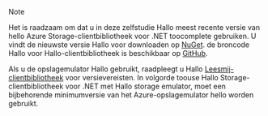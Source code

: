 > [!NOTE]
> Het is raadzaam om dat u in deze zelfstudie Hallo meest recente versie van hello Azure Storage-clientbibliotheek voor .NET toocomplete gebruiken. U vindt de nieuwste versie Hallo voor downloaden op [NuGet](https://www.nuget.org/packages/WindowsAzure.Storage/). de broncode Hallo voor Hallo-clientbibliotheek is beschikbaar op [GitHub](https://github.com/Azure/azure-storage-net).
> 
> Als u de opslagemulator Hallo gebruikt, raadpleegt u Hallo [Leesmij-clientbibliotheek](https://github.com/Azure/azure-storage-net/blob/master/README.md) voor versievereisten. In volgorde toouse Hallo Storage-clientbibliotheek voor .NET met Hallo storage emulator, moet een bijbehorende minimumversie van het Azure-opslagemulator hello worden gebruikt.
> 
> 

